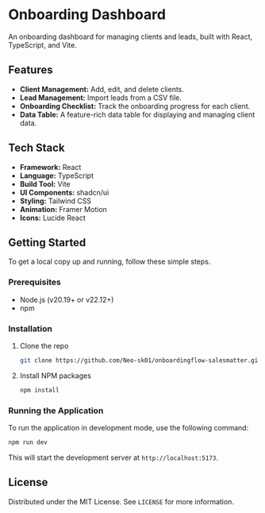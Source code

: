 # Onboarding Dashboard

An onboarding dashboard for managing clients and leads, built with React, TypeScript, and Vite.

## Features

- **Client Management:** Add, edit, and delete clients.
- **Lead Management:** Import leads from a CSV file.
- **Onboarding Checklist:** Track the onboarding progress for each client.
- **Data Table:** A feature-rich data table for displaying and managing client data.

## Tech Stack

- **Framework:** React
- **Language:** TypeScript
- **Build Tool:** Vite
- **UI Components:** shadcn/ui
- **Styling:** Tailwind CSS
- **Animation:** Framer Motion
- **Icons:** Lucide React

## Getting Started

To get a local copy up and running, follow these simple steps.

### Prerequisites

- Node.js (v20.19+ or v22.12+)
- npm

### Installation

1. Clone the repo
   ```sh
   git clone https://github.com/Neo-sk01/onboardingflow-salesmatter.git
   ```
2. Install NPM packages
   ```sh
   npm install
   ```

### Running the Application

To run the application in development mode, use the following command:

```sh
npm run dev
```

This will start the development server at `http://localhost:5173`.

## License

Distributed under the MIT License. See `LICENSE` for more information.
